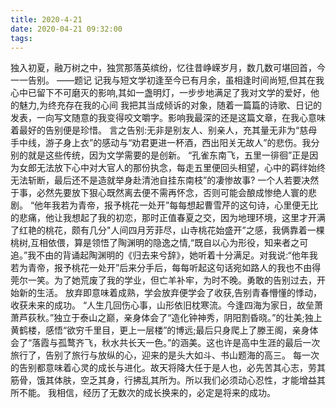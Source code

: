 ```yaml
---
title: 2020-4-21
date: 2020-04-21 09:32:00
tags:
---
```


独入初夏，融万树之中，独赏那落英缤纷，忆往昔峥嵘岁月，数几数可堪回首，今一一告别。
——题记
记我与短文学初逢至今已有月余，虽相逢时间尚短,但其在我心中已留下不可磨灭的影响,其如一盏明灯，一步步地满足了我对文学的爱好，他的魅力,为终充存在我的心间
我把其当成倾诉的对象，随着一篇篇的诗歌、日记的发表，一向写文随意的我变得咬文嚼字。影响我最深的还是这篇文章，在我心意味着最好的告别便是珍惜。
言之告别:无非是别友人、别亲人，充其量无非为“慈母手中线，游子身上衣”的感动与“劝君更进一杯酒，西出阳关无故人”的悲伤。我分别的就是这些传统，因为文学需要的是创新。
“孔雀东南飞，五里一徘徊”正是因为女郎无法放下心中对大官人的那份执念，每走五里便回头相望，心中的羁绊始终无法斩断，最后还不是造就举身赴清池自挂东南枝”的凄惨故事?
一个人若要决然于事，必然先要放下狠心既然离去便不需再怀念，否则可能会酿成惨绝人寰的悲剧。
“他年我若为青帝，报予桃花一处开”每每想起曹雪芹的这句诗，心里便无比的悲痛，他让我想起了我的初恋，那时正值春夏之交，因为地理环境，这里才开满了红艳的桃花，颇有几分"人间四月芳菲尽，山寺桃花始盛开”之感，我俩靠着一棵桃树,互相依偎，算是领悟了陶渊明的隐逸之情,“既自以心为形役，知来者之可追。”我不由的背诵起陶渊明的《归去来兮辞》，她听着十分满足。对我说:“他年我若为青帝，报予桃花一处开”后来分手后，每每听起这句话宛如路人的我也不由得莞尔一笑。为了她荒废了我的学业，但亡羊补牢，为时不晚。勇敢的告别过去，开始新的生活。
放弃即意味着成熟，学会放弃便学会了收获,告别青春懵懂的悸动，收获未来的成功。
“人生几回伤心事，山形依旧枕寒流。今逢四海为家日，故垒萧萧芦荻秋。”独立于泰山之巅，亲身体会了“造化钟神秀，阴阳割昏晓。”的壮美;独上黄鹤楼，感悟“欲穷千里目，更上一层楼”的博远;最后只身爬上了滕王阁，亲身体会了“落霞与孤鹜齐飞，秋水共长天一色。”的涵美。这也许是高中生涯的最后一次旅行了，告别了旅行与放纵的心，迎来的是头大如斗、书山题海的高三。
每一次的告别都意味着心灵的成长与进化。故天将降大任于是人也，必先苦其心志，劳其筋骨，饿其体肤，空乏其身，行拂乱其所为。所以我们必须动心忍性，才能增益其所不能。
我相信，经历了无数次的成长换来的，必定是将来的成功。